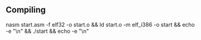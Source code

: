 ## Compiling

nasm start.asm -f elf32 -o start.o && ld start.o -m elf_i386 -o start && echo -e "\n" && ./start && echo -e "\n"

